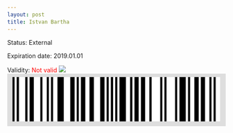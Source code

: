 ```yaml
---
layout: post
title: Istvan Bartha
---
```


Status: External

Expiration date: 2019.01.01

Validity: <font color="red"> Not valid</font> 
![](/members/img/Istvan_Bartha.png)
![](/members/img/bar.png)
